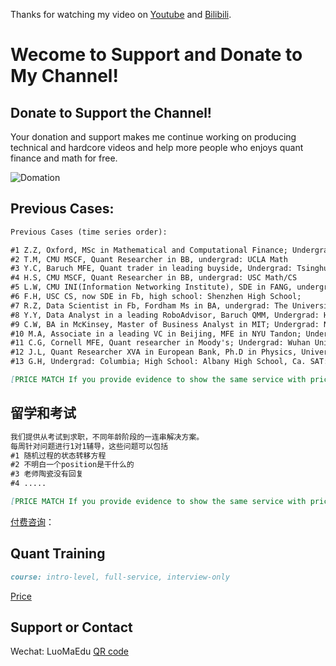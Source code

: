 
       
	       
		           
				   
Thanks for watching my video on [Youtube](https://www.youtube.com/channel/UCF6yapaqaAp-1xuDvH_mDmQ) and [Bilibili](https://space.bilibili.com/448559999).

    

# Wecome to Support and Donate to My Channel!
## Donate to Support the Channel!
Your donation and support makes me continue working on producing technical and hardcore videos and help more people who enjoys quant finance and math for free.   
     
![Domation](https://octodex.github.com/images/yaktocat.png)

## Previous Cases:
```markdown
Previous Cases (time series order):

#1 Z.Z, Oxford, MSc in Mathematical and Computational Finance; Undergrad: Central University of Finance and Economics
#2 T.M, CMU MSCF, Quant Researcher in BB, undergrad: UCLA Math
#3 Y.C, Baruch MFE, Quant trader in leading buyside, Undergrad: Tsinghua Uni. 
#4 H.S, CMU MSCF, Quant Researcher in BB, undergrad: USC Math/CS
#5 L.W, CMU INI(Information Networking Institute), SDE in FANG, undergrad: USC Math/CS
#6 F.H, USC CS, now SDE in Fb, high school: Shenzhen High School;
#7 R.Z, Data Scientist in Fb, Fordham Ms in BA, undergrad: The University of Manchester Accounting;
#8 Y.Y, Data Analyst in a leading RoboAdvisor, Baruch QMM, Undergrad: Hehai Uni. Public Business Administration;
#9 C.W, BA in McKinsey, Master of Business Analyst in MIT; Undergrad: NYU Mechanical Engineer;
#10 M.A, Associate in a leading VC in Beijing, MFE in NYU Tandon; Undergrad: Wuhan Uni.
#11 C.G, Cornell MFE, Quant researcher in Moody's; Undergrad: Wuhan Uni.
#12 J.L, Quant Researcher XVA in European Bank, Ph.D in Physics, University of Cambridge; Undergrad: University of Science and Technology of China
#13 G.H, Undergrad: Columbia; High School: Albany High School, Ca. SAT: 2300

[PRICE MATCH If you provide evidence to show the same service with price in the market.]
```
## 留学和考试

```markdown
我们提供从考试到求职，不同年龄阶段的一连串解决方案。      
每周针对问题进行1对1辅导，这些问题可以包括
#1 随机过程的状态转移方程
#2 不明白一个position是干什么的
#3 老师陶瓷没有回复
#4 .....

[PRICE MATCH If you provide evidence to show the same service with price in the market.]
```
[付费咨询](image)：

## Quant Training
```markdown
course: intro-level, full-service, interview-only
```
[Price](image)



## Support or Contact
Wechat: LuoMaEdu
[QR code](image)



